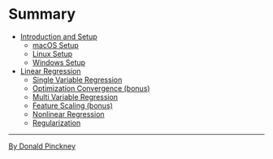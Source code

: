 # Summary


- [Introduction and Setup](ch1-setup/intro.md)
    - [macOS Setup](ch1-setup/mac.md)
    - [Linux Setup](ch1-setup/linux.md)
    - [Windows Setup](ch1-setup/windows.md)
- [Linear Regression](ch2-linreg/intro.md)
    - [Single Variable Regression](ch2-linreg/2017-12-03-single-variable.md)
    - [Optimization Convergence (bonus)](ch2-linreg/2017-12-27-optimization.md)
    - [Multi Variable Regression](ch2-linreg/multi-variable.md)
    - [Feature Scaling (bonus)]()
    - [Nonlinear Regression]()
    - [Regularization]()
---
[By Donald Pinckney](http://index)
